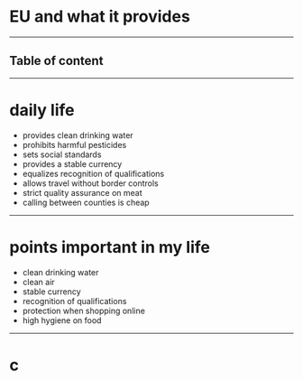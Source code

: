 # EU and what it provides
---
## Table of content

---
# daily life
- provides clean drinking water
- prohibits harmful pesticides
- sets social standards
- provides a stable currency
- equalizes recognition of qualifications
- allows travel without border controls
- strict quality assurance on meat
- calling between counties is cheap
---
# points important in my life
- clean drinking water 
- clean air
- stable currency
- recognition of qualifications
- protection when shopping online
- high hygiene on food
---
# c
